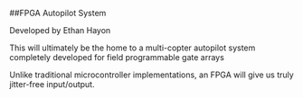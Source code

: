 ##FPGA Autopilot System

Developed by Ethan Hayon

This will ultimately be the home to a multi-copter autopilot system completely developed for field programmable gate arrays

Unlike traditional microcontroller implementations, an FPGA will give us truly jitter-free input/output.
